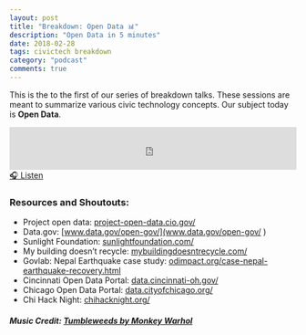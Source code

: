 ```yaml
---
layout: post
title: "Breakdown: Open Data 📊"
description: "Open Data in 5 minutes"
date: 2018-02-28
tags: civictech breakdown
category: "podcast"
comments: true
---
```

This is the to the first of our series of breakdown talks. These sessions are meant to summarize various civic technology concepts. Our subject today is **Open Data**.

<iframe width="100%" height="75" scrolling="no" frameborder="no" allow="autoplay" src="https://w.soundcloud.com/player/?url=https%3A//api.soundcloud.com/tracks/406494387&color=%23070707&auto_play=false&hide_related=false&show_comments=true&show_user=true&show_reposts=false&show_teaser=true&visual=true"></iframe>
<a href="https://soundcloud.com/user-227289754/breakdown-open-data" target="_blank">🎧 Listen</a>

### Resources and Shoutouts:
- Project open data: [project-open-data.cio.gov/](project-open-data.cio.gov/)
- Data.gov: [www.data.gov/open-gov/](www.data.gov/open-gov/ )
- Sunlight Foundation: [sunlightfoundation.com/](sunlightfoundation.com/)
- My building doesn’t recycle: [mybuildingdoesntrecycle.com/](mybuildingdoesntrecycle.com/)
- Govlab: Nepal Earthquake case study: [odimpact.org/case-nepal-earthquake-recovery.html](odimpact.org/case-nepal-earthquake-recovery.html)
- Cincinnati Open Data Portal: [data.cincinnati-oh.gov/](data.cincinnati-oh.gov/)
- Chicago Open Data Portal: [data.cityofchicago.org/](data.cityofchicago.org/)
- Chi Hack Night: [chihacknight.org/](data.cityofchicago.org/)

##### Music Credit: [Tumbleweeds by Monkey Warhol](http://freemusicarchive.org/music/Monkey_Warhol/Lonely_Hearts_Challenge/Monkey_Warhol_-_Tumbleweeds)
